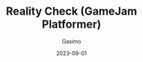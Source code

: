 ---
author: "Gasimo"
title: "Reality Check (GameJam Platformer)"
date: 2023-09-01
portfoliotags: ["Games", "Unity", "Featured", "Illustrations"]
thumbnail: https://cdna.artstation.com/p/assets/images/images/069/818/538/small/gasimo-gw6gek.jpg
external: https://www.artstation.com/artwork/obogLW
---